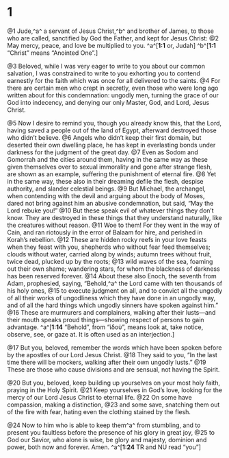 # 1 
@1 Jude,^a^ a servant of Jesus Christ,^b^ and brother of James, to those who are called, sanctified by God the Father, and kept for Jesus Christ: 
@2 May mercy, peace, and love be multiplied to you. 
^a^[**1:1** or, Judah] ^b^[**1:1** “Christ” means “Anointed One”.]

@3 Beloved, while I was very eager to write to you about our common salvation, I was constrained to write to you exhorting you to contend earnestly for the faith which was once for all delivered to the saints. 
@4 For there are certain men who crept in secretly, even those who were long ago written about for this condemnation: ungodly men, turning the grace of our God into indecency, and denying our only Master, God, and Lord, Jesus Christ. 

@5 Now I desire to remind you, though you already know this, that the Lord, having saved a people out of the land of Egypt, afterward destroyed those who didn’t believe. 
@6 Angels who didn’t keep their first domain, but deserted their own dwelling place, he has kept in everlasting bonds under darkness for the judgment of the great day. 
@7 Even as Sodom and Gomorrah and the cities around them, having in the same way as these given themselves over to sexual immorality and gone after strange flesh, are shown as an example, suffering the punishment of eternal fire. 
@8 Yet in the same way, these also in their dreaming defile the flesh, despise authority, and slander celestial beings. 
@9 But Michael, the archangel, when contending with the devil and arguing about the body of Moses, dared not bring against him an abusive condemnation, but said, “May the Lord rebuke you!” 
@10 But these speak evil of whatever things they don’t know. They are destroyed in these things that they understand naturally, like the creatures without reason. 
@11 Woe to them! For they went in the way of Cain, and ran riotously in the error of Balaam for hire, and perished in Korah’s rebellion. 
@12 These are hidden rocky reefs in your love feasts when they feast with you, shepherds who without fear feed themselves; clouds without water, carried along by winds; autumn trees without fruit, twice dead, plucked up by the roots; 
@13 wild waves of the sea, foaming out their own shame; wandering stars, for whom the blackness of darkness has been reserved forever. 
@14 About these also Enoch, the seventh from Adam, prophesied, saying, “Behold,^a^ the Lord came with ten thousands of his holy ones, 
@15 to execute judgment on all, and to convict all the ungodly of all their works of ungodliness which they have done in an ungodly way, and of all the hard things which ungodly sinners have spoken against him.” 
@16 These are murmurers and complainers, walking after their lusts—and their mouth speaks proud things—showing respect of persons to gain advantage. 
^a^[**1:14** “Behold”, from “ἰδοὺ”, means look at, take notice, observe, see, or gaze at. It is often used as an interjection.]

@17 But you, beloved, remember the words which have been spoken before by the apostles of our Lord Jesus Christ. 
@18 They said to you, “In the last time there will be mockers, walking after their own ungodly lusts.” 
@19 These are those who cause divisions and are sensual, not having the Spirit. 

@20 But you, beloved, keep building up yourselves on your most holy faith, praying in the Holy Spirit. 
@21 Keep yourselves in God’s love, looking for the mercy of our Lord Jesus Christ to eternal life. 
@22 On some have compassion, making a distinction, 
@23 and some save, snatching them out of the fire with fear, hating even the clothing stained by the flesh. 

@24 Now to him who is able to keep them^a^ from stumbling, and to present you faultless before the presence of his glory in great joy, 
@25 to God our Savior, who alone is wise, be glory and majesty, dominion and power, both now and forever. Amen. 
^a^[**1:24** TR and NU read “you”]